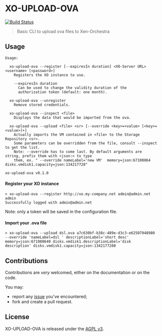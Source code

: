 # XO-UPLOAD-OVA

[![Build Status](https://travis-ci.org/vatesfr/xen-orchestra.png?branch=master)](http://travis-ci.org/vatesfr/xen-orchestra)

> Basic CLI to upload ova files to Xen-Orchestra

## Usage

```
Usage:

  xo-upload-ova --register [--expiresIn duration] <XO-Server URL> <username> [<password>]
    Registers the XO instance to use.

    --expiresIn duration
      Can be used to change the validity duration of the
      authorization token (default: one month).

  xo-upload-ova --unregister
    Remove stored credentials.

  xo-upload-ova --inspect <file>
    Displays the data that would be imported from the ova.

  xo-upload-ova --upload <file> <sr> [--override <key>=<value> [<key>=<value>]+]
    Actually imports the VM contained in <file> to the Storage Repository <sr>.
    Some parameters can be overridden from the file, consult --inspect to get the list.
    Note: --override has to come last. By default arguments are string, prefix them with <json:> to type
    them, ex. " --override nameLabel='new VM'  memory=json:67108864 disks.vmdisk1.capacity=json:134217728"

xo-upload-ova v0.1.0

```

#### Register your XO instance

```
> xo-upload-ova --register http://xo.my-company.net admin@admin.net admin
Successfully logged with admin@admin.net
```

Note: only a token will be saved in the configuration file.

#### Import your .ova file

```
> xo-upload-ova --upload dsl.ova a7c630bf-b38c-489e-d3c3-e62507948980 --override 'nameLabel=dsl ' descriptionLabel='short desc' memory=json:671088640 disks.vmdisk1.descriptionLabel='disk description' disks.vmdisk1.capacity=json:1342177280
```

## Contributions

Contributions are _very_ welcomed, either on the documentation or on
the code.

You may:

- report any [issue](https://github.com/vatesfr/xen-orchestra/issues)
  you've encountered;
- fork and create a pull request.

## License

XO-UPLOAD-OVA is released under the [AGPL
v3](http://www.gnu.org/licenses/agpl-3.0-standalone.html).
